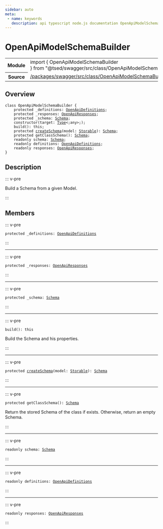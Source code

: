 ```yaml
---
sidebar: auto
meta:
 - name: keywords
   description: api typescript node.js documentation OpenApiModelSchemaBuilder decorator
---
```

# OpenApiModelSchemaBuilder <Badge text="Decorator" type="decorator"/>
<!-- Summary -->
<section class="symbol-info"><table class="is-full-width"><tbody><tr><th>Module</th><td><div class="lang-typescript"><span class="token keyword">import</span> { OpenApiModelSchemaBuilder }&nbsp;<span class="token keyword">from</span>&nbsp;<span class="token string">"@tsed/swagger/src/class/OpenApiModelSchemaBuilder"</span></div></td></tr><tr><th>Source</th><td><a href="https://github.com/Romakita/ts-express-decorators/blob/v4.31.9/packages/swagger/src/class/OpenApiModelSchemaBuilder.ts#L0-L0">/packages/swagger/src/class/OpenApiModelSchemaBuilder.ts</a></td></tr></tbody></table></section>

<!-- Overview -->
## Overview


<pre><code class="typescript-lang "><span class="token keyword">class</span> OpenApiModelSchemaBuilder <span class="token punctuation">{</span>
    <span class="token keyword">protected</span> _definitions<span class="token punctuation">:</span> <a href="/api/swagger/interfaces/OpenApiDefinitions.html"><span class="token">OpenApiDefinitions</span></a><span class="token punctuation">;</span>
    <span class="token keyword">protected</span> _responses<span class="token punctuation">:</span> <a href="/api/swagger/interfaces/OpenApiResponses.html"><span class="token">OpenApiResponses</span></a><span class="token punctuation">;</span>
    <span class="token keyword">protected</span> _schema<span class="token punctuation">:</span> <a href="/api/mongoose/decorators/Schema.html"><span class="token">Schema</span></a><span class="token punctuation">;</span>
    <span class="token keyword">constructor</span><span class="token punctuation">(</span>target<span class="token punctuation">:</span> <a href="/api/core/interfaces/Type.html"><span class="token">Type</span></a>&lt<span class="token punctuation">;</span><span class="token keyword">any</span>&gt<span class="token punctuation">;</span><span class="token punctuation">)</span><span class="token punctuation">;</span>
    <span class="token function">build</span><span class="token punctuation">(</span><span class="token punctuation">)</span><span class="token punctuation">:</span> this<span class="token punctuation">;</span>
    <span class="token keyword">protected</span> <span class="token function"><a href="/api/mongoose/utils/createSchema.html"><span class="token">createSchema</span></a></span><span class="token punctuation">(</span>model<span class="token punctuation">:</span> <a href="/api/core/class/Storable.html"><span class="token">Storable</span></a><span class="token punctuation">)</span><span class="token punctuation">:</span> <a href="/api/mongoose/decorators/Schema.html"><span class="token">Schema</span></a><span class="token punctuation">;</span>
    <span class="token keyword">protected</span> <span class="token function">getClassSchema</span><span class="token punctuation">(</span><span class="token punctuation">)</span><span class="token punctuation">:</span> <a href="/api/mongoose/decorators/Schema.html"><span class="token">Schema</span></a><span class="token punctuation">;</span>
    <span class="token keyword">readonly</span> schema<span class="token punctuation">:</span> <a href="/api/mongoose/decorators/Schema.html"><span class="token">Schema</span></a><span class="token punctuation">;</span>
    <span class="token keyword">readonly</span> definitions<span class="token punctuation">:</span> <a href="/api/swagger/interfaces/OpenApiDefinitions.html"><span class="token">OpenApiDefinitions</span></a><span class="token punctuation">;</span>
    <span class="token keyword">readonly</span> responses<span class="token punctuation">:</span> <a href="/api/swagger/interfaces/OpenApiResponses.html"><span class="token">OpenApiResponses</span></a><span class="token punctuation">;</span>
<span class="token punctuation">}</span></code></pre>



<!-- Description -->
## Description

::: v-pre

Build a Schema from a given Model.

:::


<!-- Members -->




## Members


::: v-pre

<div class="method-overview">
<pre><code class="typescript-lang "><span class="token keyword">protected</span> _definitions<span class="token punctuation">:</span> <a href="/api/swagger/interfaces/OpenApiDefinitions.html"><span class="token">OpenApiDefinitions</span></a></code></pre>

</div>



:::



***



::: v-pre

<div class="method-overview">
<pre><code class="typescript-lang "><span class="token keyword">protected</span> _responses<span class="token punctuation">:</span> <a href="/api/swagger/interfaces/OpenApiResponses.html"><span class="token">OpenApiResponses</span></a></code></pre>

</div>



:::



***



::: v-pre

<div class="method-overview">
<pre><code class="typescript-lang "><span class="token keyword">protected</span> _schema<span class="token punctuation">:</span> <a href="/api/mongoose/decorators/Schema.html"><span class="token">Schema</span></a></code></pre>

</div>



:::



***



::: v-pre

<div class="method-overview">
<pre><code class="typescript-lang "><span class="token function">build</span><span class="token punctuation">(</span><span class="token punctuation">)</span><span class="token punctuation">:</span> this</code></pre>

</div>



Build the Schema and his properties.



:::



***



::: v-pre

<div class="method-overview">
<pre><code class="typescript-lang "><span class="token keyword">protected</span> <span class="token function"><a href="/api/mongoose/utils/createSchema.html"><span class="token">createSchema</span></a></span><span class="token punctuation">(</span>model<span class="token punctuation">:</span> <a href="/api/core/class/Storable.html"><span class="token">Storable</span></a><span class="token punctuation">)</span><span class="token punctuation">:</span> <a href="/api/mongoose/decorators/Schema.html"><span class="token">Schema</span></a></code></pre>

</div>



:::



***



::: v-pre

<div class="method-overview">
<pre><code class="typescript-lang "><span class="token keyword">protected</span> <span class="token function">getClassSchema</span><span class="token punctuation">(</span><span class="token punctuation">)</span><span class="token punctuation">:</span> <a href="/api/mongoose/decorators/Schema.html"><span class="token">Schema</span></a></code></pre>

</div>



Return the stored Schema of the class if exists. Otherwise, return an empty Schema.



:::



***



::: v-pre

<div class="method-overview">
<pre><code class="typescript-lang "><span class="token keyword">readonly</span> schema<span class="token punctuation">:</span> <a href="/api/mongoose/decorators/Schema.html"><span class="token">Schema</span></a></code></pre>

</div>



:::



***



::: v-pre

<div class="method-overview">
<pre><code class="typescript-lang "><span class="token keyword">readonly</span> definitions<span class="token punctuation">:</span> <a href="/api/swagger/interfaces/OpenApiDefinitions.html"><span class="token">OpenApiDefinitions</span></a></code></pre>

</div>



:::



***



::: v-pre

<div class="method-overview">
<pre><code class="typescript-lang "><span class="token keyword">readonly</span> responses<span class="token punctuation">:</span> <a href="/api/swagger/interfaces/OpenApiResponses.html"><span class="token">OpenApiResponses</span></a></code></pre>

</div>



:::